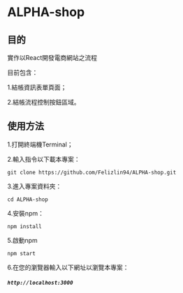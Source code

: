 # ALPHA-shop

## 目的
實作以React開發電商網站之流程

目前包含：

1.結帳資訊表單頁面；

2.結帳流程控制按鈕區域。


## 使用方法
1.打開終端機Terminal；

2.輸入指令以下載本專案：

 `git clone https://github.com/Felizlin94/ALPHA-shop.git`
 
3.進入專案資料夾：

`cd ALPHA-shop`

4.安裝npm：

`npm install`

5.啟動npm

`npm start`

6.在您的瀏覽器輸入以下網址以瀏覽本專案：

##### `http://localhost:3000`
